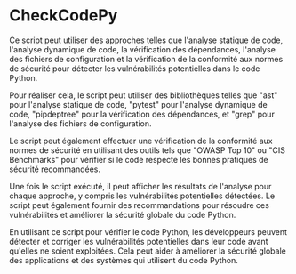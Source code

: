 # CheckCodePy
Ce script peut utiliser des approches telles que l'analyse statique de code, l'analyse dynamique de code, la vérification des dépendances, l'analyse des fichiers de configuration et la vérification de la conformité aux normes de sécurité pour détecter les vulnérabilités potentielles dans le code Python.

Pour réaliser cela, le script peut utiliser des bibliothèques telles que "ast" pour l'analyse statique de code, "pytest" pour l'analyse dynamique de code, "pipdeptree" pour la vérification des dépendances, et "grep" pour l'analyse des fichiers de configuration.

Le script peut également effectuer une vérification de la conformité aux normes de sécurité en utilisant des outils tels que "OWASP Top 10" ou "CIS Benchmarks" pour vérifier si le code respecte les bonnes pratiques de sécurité recommandées.

Une fois le script exécuté, il peut afficher les résultats de l'analyse pour chaque approche, y compris les vulnérabilités potentielles détectées. Le script peut également fournir des recommandations pour résoudre ces vulnérabilités et améliorer la sécurité globale du code Python.

En utilisant ce script pour vérifier le code Python, les développeurs peuvent détecter et corriger les vulnérabilités potentielles dans leur code avant qu'elles ne soient exploitées. Cela peut aider à améliorer la sécurité globale des applications et des systèmes qui utilisent du code Python.
